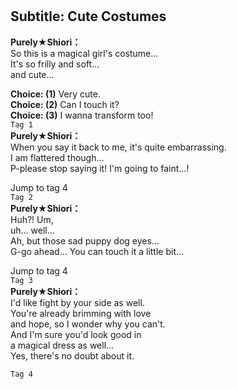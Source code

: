 # 

  
## Subtitle: Cute Costumes
  
**Purely★Shiori：**  
So this is a magical girl's costume...  
It's so frilly and soft...  
and cute...  
  
**Choice: (1)**  Very cute.  
**Choice: (2)**  Can I touch it?  
**Choice: (3)**  I wanna transform too!  
`Tag 1`  
**Purely★Shiori：**  
When you say it back to me, it's quite embarrassing.  
I am flattered though...  
P-please stop saying it! I'm going to faint...!  
  
Jump to tag 4  
`Tag 2`  
**Purely★Shiori：**  
Huh?! Um,  
uh... well...  
Ah, but those sad puppy dog eyes...  
G-go ahead... You can touch it a little bit...  
  
Jump to tag 4  
`Tag 3`  
**Purely★Shiori：**  
I'd like fight by your side as well.  
You're already brimming with love  
and hope, so I wonder why you can't.  
And I'm sure you'd look good in  
a magical dress as well...  
Yes, there's no doubt about it.  
  
`Tag 4`  
